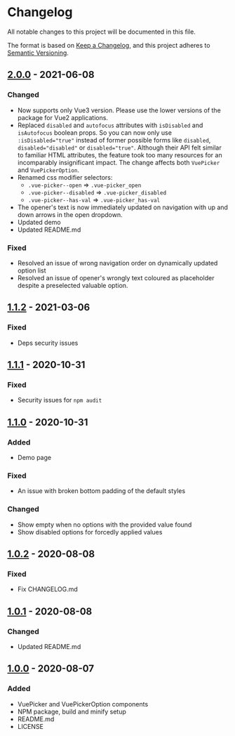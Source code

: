 # Changelog
All notable changes to this project will be documented in this file.

The format is based on [Keep a Changelog](https://keepachangelog.com/en/1.0.0/),
and this project adheres to [Semantic Versioning](https://semver.org/spec/v2.0.0.html).

## [2.0.0] - 2021-06-08
### Changed
- Now supports only Vue3 version. Please use the lower versions of the package
  for Vue2 applications.
- Replaced `disabled` and `autofocus` attributes with `isDisabled` and
  `isAutofocus` boolean props. So you can now only use `:isDisabled="true"`
  instead of former possible forms like `disabled`, `disabled="disabled"` or
  `disabled="true"`. Although their API felt similar to familiar HTML
  attributes, the feature took too many resources for an incomparably
  insignificant impact. The change affects both `VuePicker` and
  `VuePickerOption`.
- Renamed css modifier selectors:
  - `.vue-picker--open` => `.vue-picker_open`
  - `.vue-picker--disabled` => `.vue-picker_disabled`
  - `.vue-picker--has-val` => `.vue-picker_has-val`
- The opener's text is now immediately updated on navigation with up and down
  arrows in the open dropdown.
- Updated demo
- Updated README.md

### Fixed
- Resolved an issue of wrong navigation order on dynamically updated option list
- Resolved an issue of opener's wrongly text coloured as placeholder despite a
  preselected valuable option.

## [1.1.2] - 2021-03-06
### Fixed
- Deps security issues

## [1.1.1] - 2020-10-31
### Fixed
- Security issues for `npm audit`

## [1.1.0] - 2020-10-31
### Added
- Demo page

### Fixed
- An issue with broken bottom padding of the default styles

### Changed
- Show empty when no options with the provided value found
- Show disabled options for forcedly applied values

## [1.0.2] - 2020-08-08
### Fixed
- Fix CHANGELOG.md

## [1.0.1] - 2020-08-08
### Changed
- Updated README.md

## [1.0.0] - 2020-08-07
### Added
- VuePicker and VuePickerOption components
- NPM package, build and minify setup
- README.md
- LICENSE

[UNRELEASED]: https://github.com/invisiburu/vue-picker/compare/v2.0.0...HEAD
[2.0.0]: https://github.com/invisiburu/vue-picker/compare/v1.1.2...v2.0.0
[1.1.2]: https://github.com/invisiburu/vue-picker/compare/v1.1.1...v1.1.2
[1.1.1]: https://github.com/invisiburu/vue-picker/compare/v1.1.0...v1.1.1
[1.1.0]: https://github.com/invisiburu/vue-picker/compare/v1.0.2...v1.1.0
[1.0.2]: https://github.com/invisiburu/vue-picker/compare/v1.0.1...v1.0.2
[1.0.1]: https://github.com/invisiburu/vue-picker/compare/v1.0.0...v1.0.1
[1.0.0]: https://github.com/invisiburu/vue-picker/releases/tag/v1.0.0

